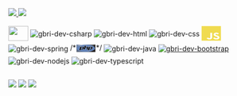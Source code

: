 <div>
 <div>
  <a href="https://github.com/gbri-dev/">
  <img height="180em" src="https://github-readme-stats.vercel.app/api?username=gbri-dev&show_icons=true&theme=github_dark&include_all_commits=true&count_private=true"/>
  <img height="180em" src="https://github-readme-stats.vercel.app/api/top-langs/?username=gbri-dev&layout=compact&langs_count=16&theme=github_dark"/>
<div>

<div style="display: inline_block"><br>
 <a href="https://dotnet.microsoft.com/en-us/download" alt="gbri-dev-dotnet-corel"><img height="30" width="40" align="center"  src="https://cdn.jsdelivr.net/gh/devicons/devicon/icons/dotnetcore/dotnetcore-original.svg"/></a>
 <img align="center" alt="gbri-dev-csharp" height="30" width ="40" src="https://cdn.jsdelivr.net/gh/devicons/devicon/icons/csharp/csharp-line.svg" />
 <img align="center" alt="gbri-dev-html" height="30" width ="40" src="https://icongr.am/devicon/html5-original.svg?size=128&color=currentColor">
 <img align="center" alt="gbri-dev-css" height="30" width ="40"src="https://cdn.jsdelivr.net/gh/devicons/devicon/icons/css3/css3-original-wordmark.svg" />
 <img align="center" alt="gbri-dev-Js" height="30" width="40" src="https://raw.githubusercontent.com/devicons/devicon/master/icons/javascript/javascript-plain.svg">
 <img align="center" alt="gbri-dev-spring" height="30" width="40" src="https://cdn.jsdelivr.net/gh/devicons/devicon/icons/spring/spring-original-wordmark.svg" />
 /*<a href="https://www.php.net" target="_blank"><img align="center" width="40" height="30" alt="php" src="https://raw.githubusercontent.com/devicons/devicon/master/icons/php/php-original.svg"/></a>*/
 <img align="center" alt="gbri-dev-java" height="30" width ="40" src="https://cdn.jsdelivr.net/gh/devicons/devicon/icons/java/java-original-wordmark.svg" />
 <a href="https://getbootstrap.com/" target="_blank"><img align="center" alt="gbri-dev-bootstrap" height="30" width ="40" src="https://cdn.jsdelivr.net/gh/devicons/devicon/icons/bootstrap/bootstrap-original-wordmark.svg" /></a>
<img align="center" alt="gbri-dev-nodejs" height="30" width ="40" src="https://cdn.jsdelivr.net/gh/devicons/devicon/icons/nodejs/nodejs-original-wordmark.svg" />
<img align="center" alt="gbri-dev-typescript" height="30" width ="40" src="https://cdn.jsdelivr.net/gh/devicons/devicon/icons/typescript/typescript-plain.svg" />
</div> 
 
 ##
 
<div> 
<a href="https://www.instagram.com/gabriel_gt1050/" target="_blank"><img src="https://img.shields.io/badge/-Instagram-%23E4405F?style=for-the-badge&logo=instagram&logoColor=white" target="_blank"></a>
  <a href = "mailto: gabriel.camposdasilva@hotmail.com"><img src="https://img.shields.io/badge/-Gmail-%23333?style=for-the-badge&logo=gmail&logoColor=white" target="_blank"></a>
  <a href="https://www.linkedin.com/in/gabriel-campos-da-silva-8278971a4/" target="_blank"><img src="https://img.shields.io/badge/-LinkedIn-%230077B5?style=for-the-badge&logo=linkedin&logoColor=white" target="_blank"></a>    
</div>
</div>
